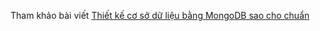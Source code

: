 Tham khảo bài viết [Thiết kế cơ sở dữ liệu bằng MongoDB sao cho chuẩn](https://duthanhduoc.com/blog/thiet-ke-co-so-du-lieu-voi-mongodb)
